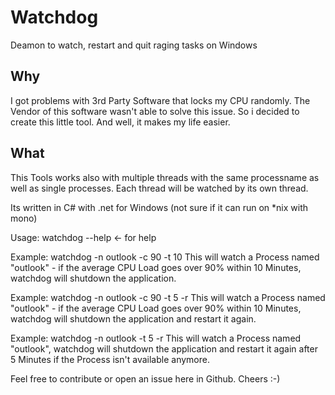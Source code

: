 # Watchdog
 Deamon to watch, restart and quit raging tasks on Windows
 
 ## Why
 I got problems with 3rd Party Software that locks my CPU randomly. The Vendor of this software wasn't able to solve this issue.
 So i decided to create this little tool. And well, it makes my life easier.
 
 ## What
 This Tools works also with multiple threads with the same processname as well as single processes.
 Each thread will be watched by its own thread.
 
 Its written in C# with .net for Windows (not sure if it can run on *nix with mono)
 
 Usage:
 watchdog --help    <- for help
 
 Example:
 watchdog -n outlook -c 90 -t 10
 This will watch a Process named "outlook" - if the average CPU Load goes over 90% within 10 Minutes, watchdog will shutdown the application.

 Example:
 watchdog -n outlook -c 90 -t 5 -r
 This will watch a Process named "outlook" - if the average CPU Load goes over 90% within 10 Minutes, watchdog will shutdown the application and restart it again.

 Example:
 watchdog -n outlook -t 5 -r
 This will watch a Process named "outlook", watchdog will shutdown the application and restart it again after 5 Minutes if the Process isn't available anymore.


Feel free to contribute or open an issue here in Github.
Cheers :-) 
